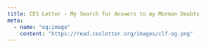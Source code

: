 ```yaml
---
title: CES Letter - My Search for Answers to my Mormon Doubts
meta:
  - name: "og:image"
    content: "https://read.cesletter.org/images/clf-og.png"
---
```


<TitlePage
  title="CES LETTER"
  subtitle="MY SEARCH FOR ANSWERS TO MORMON DOUBTS"
  author="Jeremy T. Runnells"
  dates="April 2013, Updated October 2017"
/>
